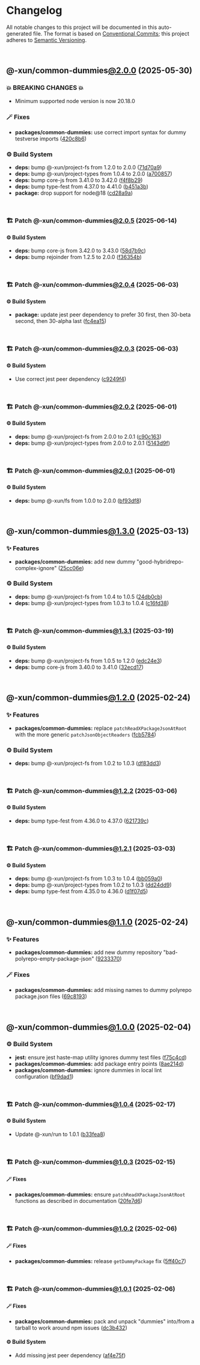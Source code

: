 # Changelog

All notable changes to this project will be documented in this auto-generated
file. The format is based on [Conventional Commits][1];
this project adheres to [Semantic Versioning][2].

<br />

## @-xun/common-dummies[@2.0.0][3] (2025-05-30)

### 💥 BREAKING CHANGES 💥

- Minimum supported node version is now 20.18.0

### 🪄 Fixes

- **packages/common-dummies:** use correct import syntax for dummy testverse imports ([420c8b6][4])

### ⚙️ Build System

- **deps:** bump @-xun/project-fs from 1.2.0 to 2.0.0 ([71d70a9][5])
- **deps:** bump @-xun/project-types from 1.0.4 to 2.0.0 ([a700857][6])
- **deps:** bump core-js from 3.41.0 to 3.42.0 ([f4f8b29][7])
- **deps:** bump type-fest from 4.37.0 to 4.41.0 ([b451a3b][8])
- **package:** drop support for node\@18 ([cd28a9a][9])

<br />

### 🏗️ Patch @-xun/common-dummies[@2.0.5][10] (2025-06-14)

#### ⚙️ Build System

- **deps:** bump core-js from 3.42.0 to 3.43.0 ([58d7b9c][11])
- **deps:** bump rejoinder from 1.2.5 to 2.0.0 ([f36354b][12])

<br />

### 🏗️ Patch @-xun/common-dummies[@2.0.4][13] (2025-06-03)

#### ⚙️ Build System

- **package:** update jest peer dependency to prefer 30 first, then 30-beta second, then 30-alpha last ([fc4ea15][14])

<br />

### 🏗️ Patch @-xun/common-dummies[@2.0.3][15] (2025-06-03)

#### ⚙️ Build System

- Use correct jest peer dependency ([c9249f4][16])

<br />

### 🏗️ Patch @-xun/common-dummies[@2.0.2][17] (2025-06-01)

#### ⚙️ Build System

- **deps:** bump @-xun/project-fs from 2.0.0 to 2.0.1 ([c90c163][18])
- **deps:** bump @-xun/project-types from 2.0.0 to 2.0.1 ([5143d9f][19])

<br />

### 🏗️ Patch @-xun/common-dummies[@2.0.1][20] (2025-06-01)

#### ⚙️ Build System

- **deps:** bump @-xun/fs from 1.0.0 to 2.0.0 ([bf93df8][21])

<br />

## @-xun/common-dummies[@1.3.0][22] (2025-03-13)

### ✨ Features

- **packages/common-dummies:** add new dummy "good-hybridrepo-complex-ignore" ([25cc06e][23])

### ⚙️ Build System

- **deps:** bump @-xun/project-fs from 1.0.4 to 1.0.5 ([24db0cb][24])
- **deps:** bump @-xun/project-types from 1.0.3 to 1.0.4 ([c16fd38][25])

<br />

### 🏗️ Patch @-xun/common-dummies[@1.3.1][26] (2025-03-19)

#### ⚙️ Build System

- **deps:** bump @-xun/project-fs from 1.0.5 to 1.2.0 ([edc24e3][27])
- **deps:** bump core-js from 3.40.0 to 3.41.0 ([32ecd17][28])

<br />

## @-xun/common-dummies[@1.2.0][29] (2025-02-24)

### ✨ Features

- **packages/common-dummies:** replace `patchReadXPackageJsonAtRoot` with the more generic `patchJsonObjectReaders` ([fcb5784][30])

### ⚙️ Build System

- **deps:** bump @-xun/project-fs from 1.0.2 to 1.0.3 ([df83dd3][31])

<br />

### 🏗️ Patch @-xun/common-dummies[@1.2.2][32] (2025-03-06)

#### ⚙️ Build System

- **deps:** bump type-fest from 4.36.0 to 4.37.0 ([621739c][33])

<br />

### 🏗️ Patch @-xun/common-dummies[@1.2.1][34] (2025-03-03)

#### ⚙️ Build System

- **deps:** bump @-xun/project-fs from 1.0.3 to 1.0.4 ([bb059a0][35])
- **deps:** bump @-xun/project-types from 1.0.2 to 1.0.3 ([dd24dd9][36])
- **deps:** bump type-fest from 4.35.0 to 4.36.0 ([d1f07d5][37])

<br />

## @-xun/common-dummies[@1.1.0][38] (2025-02-24)

### ✨ Features

- **packages/common-dummies:** add new dummy repository "bad-polyrepo-empty-package-json" ([9233370][39])

### 🪄 Fixes

- **packages/common-dummies:** add missing names to dummy polyrepo package.json files ([69c8193][40])

<br />

## @-xun/common-dummies[@1.0.0][41] (2025-02-04)

### ⚙️ Build System

- **jest:** ensure jest haste-map utility ignores dummy test files ([f75c4cd][42])
- **packages/common-dummies:** add package entry points ([8ae214d][43])
- **packages/common-dummies:** ignore dummies in local lint configuration ([bf9dad1][44])

<br />

### 🏗️ Patch @-xun/common-dummies[@1.0.4][45] (2025-02-17)

#### ⚙️ Build System

- Update @-xun/run to 1.0.1 ([b33fea8][46])

<br />

### 🏗️ Patch @-xun/common-dummies[@1.0.3][47] (2025-02-15)

#### 🪄 Fixes

- **packages/common-dummies:** ensure `patchReadXPackageJsonAtRoot` functions as described in documentation ([20fe7d6][48])

<br />

### 🏗️ Patch @-xun/common-dummies[@1.0.2][49] (2025-02-06)

#### 🪄 Fixes

- **packages/common-dummies:** release `getDummyPackage` fix ([5ff40c7][50])

<br />

### 🏗️ Patch @-xun/common-dummies[@1.0.1][51] (2025-02-06)

#### 🪄 Fixes

- **packages/common-dummies:** pack and unpack "dummies" into/from a tarball to work around npm issues ([dc3b432][52])

#### ⚙️ Build System

- Add missing jest peer dependency ([af4e75f][53])

[1]: https://conventionalcommits.org
[2]: https://semver.org
[3]: https://github.com/Xunnamius/test-utils/compare/@-xun/common-dummies@1.3.1...@-xun/common-dummies@2.0.0
[4]: https://github.com/Xunnamius/test-utils/commit/420c8b62b0a0191fac7b4cbbb76caa2e57a70884
[5]: https://github.com/Xunnamius/test-utils/commit/71d70a9f31e6f9820e1826b5abab3bb4f60e5494
[6]: https://github.com/Xunnamius/test-utils/commit/a700857153ed055fe7a6b62808bdd14c767b6634
[7]: https://github.com/Xunnamius/test-utils/commit/f4f8b29d08aa7a40559b04464210a7acf01e16a8
[8]: https://github.com/Xunnamius/test-utils/commit/b451a3b3b207afe01c0f76f64777e94b4742dec0
[9]: https://github.com/Xunnamius/test-utils/commit/cd28a9a0a06981edb7d180139ceb629dc4313139
[10]: https://github.com/Xunnamius/test-utils/compare/@-xun/common-dummies@2.0.4...@-xun/common-dummies@2.0.5
[11]: https://github.com/Xunnamius/test-utils/commit/58d7b9c1cd40764769daf6e224284d1aab179af6
[12]: https://github.com/Xunnamius/test-utils/commit/f36354b040f3f0af5aef6d2549e5eb841502e588
[13]: https://github.com/Xunnamius/test-utils/compare/@-xun/common-dummies@2.0.3...@-xun/common-dummies@2.0.4
[14]: https://github.com/Xunnamius/test-utils/commit/fc4ea1561ab0eb466639e76ecec9142647b7bdae
[15]: https://github.com/Xunnamius/test-utils/compare/@-xun/common-dummies@2.0.2...@-xun/common-dummies@2.0.3
[16]: https://github.com/Xunnamius/test-utils/commit/c9249f4ac0db649fa05aa28798447a40ec9c9fad
[17]: https://github.com/Xunnamius/test-utils/compare/@-xun/common-dummies@2.0.1...@-xun/common-dummies@2.0.2
[18]: https://github.com/Xunnamius/test-utils/commit/c90c163d7a06e67db091dea2a7fdc5ec0c37ad4e
[19]: https://github.com/Xunnamius/test-utils/commit/5143d9ff2db9e8c1eaa8608c6d67c7185e4a6d20
[20]: https://github.com/Xunnamius/test-utils/compare/@-xun/common-dummies@2.0.0...@-xun/common-dummies@2.0.1
[21]: https://github.com/Xunnamius/test-utils/commit/bf93df8950410ad98e847255911683e86fb081ff
[22]: https://github.com/Xunnamius/test-utils/compare/@-xun/common-dummies@1.2.2...@-xun/common-dummies@1.3.0
[23]: https://github.com/Xunnamius/test-utils/commit/25cc06edbd1eb70099f3eebf1d0070499362b637
[24]: https://github.com/Xunnamius/test-utils/commit/24db0cb7e1f74f9232cda882564401d9a028c8b1
[25]: https://github.com/Xunnamius/test-utils/commit/c16fd38110d0f29b014ddbd0ce2df41e2193280f
[26]: https://github.com/Xunnamius/test-utils/compare/@-xun/common-dummies@1.3.0...@-xun/common-dummies@1.3.1
[27]: https://github.com/Xunnamius/test-utils/commit/edc24e3eab43cb9e4e4e1bcc1035a690581a794c
[28]: https://github.com/Xunnamius/test-utils/commit/32ecd177b85561a8b56d5470a190edf96851138c
[29]: https://github.com/Xunnamius/test-utils/compare/@-xun/common-dummies@1.1.0...@-xun/common-dummies@1.2.0
[30]: https://github.com/Xunnamius/test-utils/commit/fcb57846bd155af8f31af388dca019cd245ef5db
[31]: https://github.com/Xunnamius/test-utils/commit/df83dd30f9e67352f8ab16eb2fce0e37c0271bfc
[32]: https://github.com/Xunnamius/test-utils/compare/@-xun/common-dummies@1.2.1...@-xun/common-dummies@1.2.2
[33]: https://github.com/Xunnamius/test-utils/commit/621739c50f825156bde3af5db515a939050a8857
[34]: https://github.com/Xunnamius/test-utils/compare/@-xun/common-dummies@1.2.0...@-xun/common-dummies@1.2.1
[35]: https://github.com/Xunnamius/test-utils/commit/bb059a0654fefa93a2c83bafb1c1981ccb4a1745
[36]: https://github.com/Xunnamius/test-utils/commit/dd24dd93cb0e3b3cfc3fc54c21ab921b4fc12c1d
[37]: https://github.com/Xunnamius/test-utils/commit/d1f07d525045ab6d400f22651f3a92577b41a24b
[38]: https://github.com/Xunnamius/test-utils/compare/@-xun/common-dummies@1.0.4...@-xun/common-dummies@1.1.0
[39]: https://github.com/Xunnamius/test-utils/commit/923337024cbc623bc2fa0a5a01535854a589bd24
[40]: https://github.com/Xunnamius/test-utils/commit/69c8193aa5c89489bde2b1fe45ecd3ae64694cb3
[41]: https://github.com/Xunnamius/test-utils/compare/8ae214d3b2af53c3db3a28f45d32879c57e7abed...@-xun/common-dummies@1.0.0
[42]: https://github.com/Xunnamius/test-utils/commit/f75c4cd929f5d1720d466436ad2ee5c68cced170
[43]: https://github.com/Xunnamius/test-utils/commit/8ae214d3b2af53c3db3a28f45d32879c57e7abed
[44]: https://github.com/Xunnamius/test-utils/commit/bf9dad1dc32da28cbc1e037209c9470095d7efa6
[45]: https://github.com/Xunnamius/test-utils/compare/@-xun/common-dummies@1.0.3...@-xun/common-dummies@1.0.4
[46]: https://github.com/Xunnamius/test-utils/commit/b33fea8db53369e4e821d273ed05fd0d4c91b749
[47]: https://github.com/Xunnamius/test-utils/compare/@-xun/common-dummies@1.0.2...@-xun/common-dummies@1.0.3
[48]: https://github.com/Xunnamius/test-utils/commit/20fe7d62494fb77ea173fac80554b55d46ebc25a
[49]: https://github.com/Xunnamius/test-utils/compare/@-xun/common-dummies@1.0.1...@-xun/common-dummies@1.0.2
[50]: https://github.com/Xunnamius/test-utils/commit/5ff40c77a98ed0a1d0df44772fe12318f1efb439
[51]: https://github.com/Xunnamius/test-utils/compare/@-xun/common-dummies@1.0.0...@-xun/common-dummies@1.0.1
[52]: https://github.com/Xunnamius/test-utils/commit/dc3b432f6d15898a8396cf56c73f03cafcecb7a9
[53]: https://github.com/Xunnamius/test-utils/commit/af4e75f9b436c758cd44a902f489c5640d8b2b47
